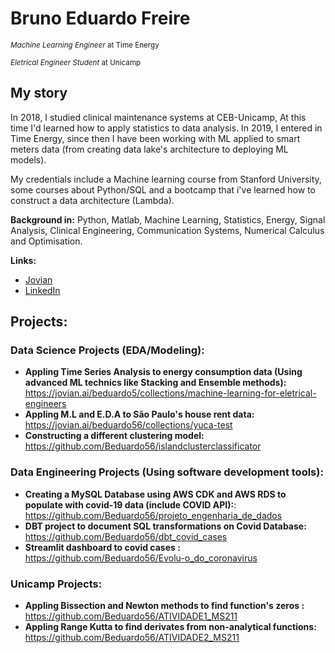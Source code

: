 # Bruno Eduardo Freire
<sub>*Machine Learning Engineer* at Time Energy</sub>

<sub>*Eletrical Engineer Student* at Unicamp</sub>

## My story
In 2018, I studied clinical maintenance systems at CEB-Unicamp, At this time I'd learned how to apply statistics to data analysis. In 2019, I entered in Time Energy, since then I have been working with ML applied to smart meters data (from creating data lake's architecture to deploying ML models).

My credentials include a Machine learning course from Stanford University, some courses about Python/SQL and a bootcamp that i've learned how to construct a data architecture (Lambda).

**Background in:** Python, Matlab, Machine Learning, Statistics, Energy, Signal Analysis, Clinical Engineering, Communication Systems, Numerical Calculus and Optimisation.

**Links:**
* [Jovian](https://jovian.ai/beduardo56/collections)
* [LinkedIn](https://www.linkedin.com/in/bruno-eduardo-freire-e-silva/)


## Projects:
  ### Data Science Projects (EDA/Modeling):

  * **Appling Time Series Analysis to energy consumption data (Using advanced ML technics like Stacking and Ensemble methods):** https://jovian.ai/beduardo5/collections/machine-learning-for-eletrical-engineers
  * **Appling M.L and E.D.A to São Paulo's house rent data:** https://jovian.ai/beduardo56/collections/yuca-test
  * **Constructing a different clustering model:** https://github.com/Beduardo56/islandclusterclassificator
 
 ### Data Engineering Projects (Using software development tools):

  * **Creating a MySQL Database using AWS CDK and AWS RDS to populate with covid-19 data (include COVID API):**: https://github.com/Beduardo56/projeto_engenharia_de_dados
  * **DBT project to document SQL transformations on Covid Database:** https://github.com/Beduardo56/dbt_covid_cases
  * **Streamlit dashboard to covid cases :** https://github.com/Beduardo56/Evolu-o_do_coronavirus
 
 ### Unicamp Projects:
 
  * **Appling Bissection and Newton methods to find function's zeros :** https://github.com/Beduardo56/ATIVIDADE1_MS211
  * **Appling Range Kutta to find derivates from non-analytical functions:** https://github.com/Beduardo56/ATIVIDADE2_MS211
